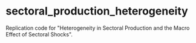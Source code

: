 # sectoral_production_heterogeneity
Replication code for "Heterogeneity in Sectoral Production and the Macro Effect of Sectoral Shocks".
